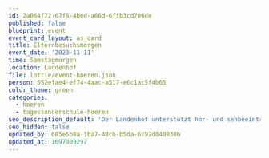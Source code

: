 ```yaml
---
id: 2a064f72-67f6-4bed-a66d-6ffb3cd706de
published: false
blueprint: event
event_card_layout: as_card
title: Elternbesuchsmorgen
event_date: '2023-11-11'
time: Samstagmorgen
location: Landenhof
file: lottie/event-hoeren.json
person: 552efae4-ef74-4aac-a517-e6c1ac5f4b65
color_theme: green
categories:
  - hoeren
  - tagessonderschule-hoeren
seo_description_default: 'Der Landenhof unterstützt hör- und sehbeeinträchtigte Kinder & Jugendliche in ihrem selbstbestimmten Leben durch Förderung ihrer Fähigkeiten & Entwicklung'
seo_hidden: false
updated_by: 685e5b8a-1ba7-40cb-b5da-6f92d040030b
updated_at: 1697009297
---
```

